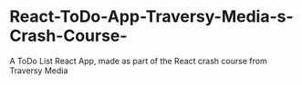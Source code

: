 # React-ToDo-App-Traversy-Media-s-Crash-Course-
A ToDo List React App, made as part of the React crash course from Traversy Media
